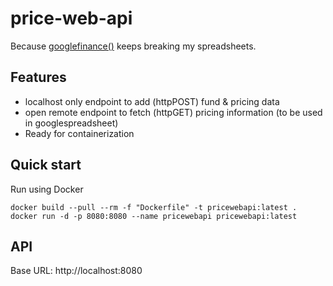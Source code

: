 # price-web-api

Because [googlefinance()](https://support.google.com/docs/answer/3093281?hl=en) keeps breaking my spreadsheets.

## Features
- localhost only endpoint to add (httpPOST) fund & pricing data
- open remote endpoint to fetch (httpGET) pricing information (to be used in googlespreadsheet)
- Ready for containerization

## Quick start

Run using Docker
```
docker build --pull --rm -f "Dockerfile" -t pricewebapi:latest .
docker run -d -p 8080:8080 --name pricewebapi pricewebapi:latest
```

## API
Base URL: http://localhost:8080